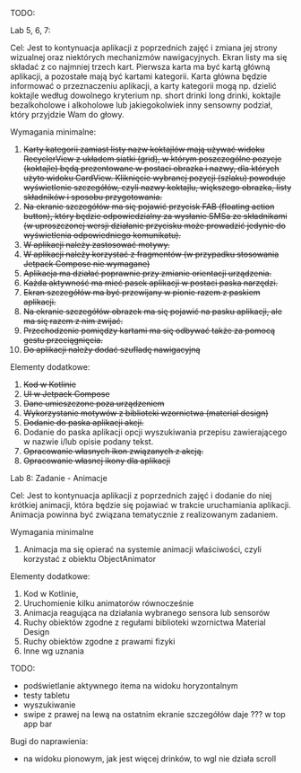 TODO:

Lab 5, 6, 7:

Cel: Jest to kontynuacja aplikacji z poprzednich zajęć i zmiana jej strony wizualnej oraz niektórych mechanizmów nawigacyjnych. Ekran listy ma się składać z co najmniej trzech kart. Pierwsza karta ma być kartą główną aplikacji, a pozostałe mają być kartami kategorii. Karta główna będzie informować o  przeznaczeniu aplikacji, a karty kategorii mogą np. dzielić koktajle według dowolnego kryterium np. short drinki long drinki, koktajle bezalkoholowe i alkoholowe lub jakiegokolwiek inny sensowny podział, który przyjdzie Wam do głowy.

Wymagania minimalne:
1. ~~Karty kategorii zamiast listy nazw koktajlów mają używać widoku RecyclerView z układem siatki (grid), w którym poszczególne pozycje (koktajle) będą prezentowane w postaci obrazka i nazwy, dla których użyto widoku CardView. Kliknięcie wybranej pozycji (szlaku) powoduje wyświetlenie szczegółów, czyli nazwy koktajlu, większego obrazka, listy składników i sposobu przygotowania.~~
2. ~~Na ekranie szczegółów ma się pojawić przycisk FAB (floating action button), który będzie odpowiedzialny za wysłanie SMSa ze składnikami  (w uproszczonej wersji działanie przycisku może prowadzić jedynie do wyświetlenia odpowiedniego komunikatu).~~
3. ~~W aplikacji należy zastosować motywy.~~
4. ~~W aplikacji należy korzystać z fragmentów (w przypadku stosowania Jetpack Compose nie wymagane)~~
5. ~~Aplikacja ma działać poprawnie przy zmianie orientacji urządzenia.~~
6. ~~Każda aktywność ma mieć pasek aplikacji w postaci paska narzędzi.~~
7. ~~Ekran szczegółów ma być przewijany w pionie razem z paskiem aplikacji.~~
8. ~~Na ekranie szczegółów obrazek ma się pojawić na pasku aplikacji, ale ma się razem z nim zwijać.~~
9. ~~Przechodzenie pomiędzy kartami ma się odbywać także za pomocą gestu przeciągnięcia.~~
10. ~~Do aplikacji należy dodać szufladę nawigacyjną~~

Elementy dodatkowe:
1. ~~Kod w Kotlinie~~
2. ~~UI w Jetpack Compose~~
3. ~~Dane umieszczone poza urządzeniem~~
4. ~~Wykorzystanie motywów z biblioteki wzornictwa (material design)~~
5. ~~Dodanie do paska aplikacji akcji.~~
6. Dodanie do paska aplikacji opcji wyszukiwania przepisu zawierającego w nazwie i/lub opisie podany tekst.
7. ~~Opracowanie własnych ikon związanych z akcją.~~
8. ~~Opracowanie własnej ikony dla aplikacji~~


Lab 8:
Zadanie - Animacje

Cel: Jest to kontynuacja aplikacji z poprzednich zajęć i dodanie do niej krótkiej animacji, która będzie się pojawiać w trakcie uruchamiania aplikacji. Animacja powinna być związana tematycznie z realizowanym zadaniem.

Wymagania minimalne

1. Animacja ma się opierać na systemie animacji właściwości, czyli korzystać z obiektu ObjectAnimator

Elementy dodatkowe:

1. Kod w Kotlinie,
2. Uruchomienie kilku animatorów równocześnie
3. Animacja reagująca na działania wybranego sensora lub sensorów
4. Ruchy obiektów zgodne z regułami biblioteki wzornictwa Material Design
5. Ruchy obiektów zgodne z prawami fizyki
6. Inne wg uznania

TODO:
- podświetlanie aktywnego itema na widoku horyzontalnym
- testy tabletu
- wyszukiwanie
- swipe z prawej na lewą na ostatnim ekranie szczegółów daje ??? w top app bar

Bugi do naprawienia:
- na widoku pionowym, jak jest więcej drinków, to wgl nie działa scroll
